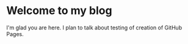 # Welcome to my blog

I'm glad you are here. I plan to talk about testing of creation of GitHub Pages.


